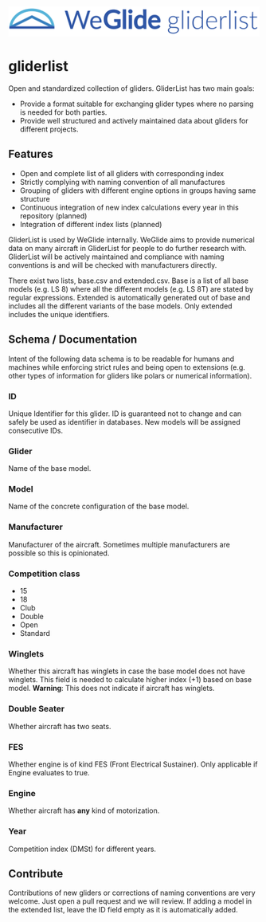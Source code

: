 ![WeGlide gliderlist](./logo-gliderlist.png)
# gliderlist

Open and standardized collection of gliders. GliderList has two main goals:

* Provide a format suitable for exchanging glider types where no parsing is needed for both parties.
* Provide well structured and actively maintained data about gliders for different projects.

## Features

* Open and complete list of all gliders with corresponding index
* Strictly complying with naming convention of all manufactures
* Grouping of gliders with different engine options in groups having same structure
* Continuous integration of new index calculations every year in this repository (planned)
* Integration of different index lists (planned)

GliderList is used by WeGlide internally. WeGlide aims to provide numerical data on many aircraft in GliderList for people to do further research with.
GliderList will be actively maintained and compliance with naming conventions is and will be checked with manufacturers directly.

There exist two lists, base.csv and extended.csv. Base is a list of all base models (e.g. LS 8) where all the different models (e.g. LS 8T) are stated by regular expressions.
Extended is automatically generated out of base and includes all the different variants of the base models. Only extended includes the unique identifiers.

## Schema / Documentation

Intent of the following data schema is to be readable for humans and machines while enforcing strict rules and being open to extensions (e.g. other types of information for gliders like polars or numerical information).

### ID

Unique Identifier for this glider. ID is guaranteed not to change and can safely be used as identifier in databases.
New models will be assigned consecutive IDs.
  
### Glider

Name of the base model.

### Model

Name of the concrete configuration of the base model.
  
### Manufacturer

Manufacturer of the aircraft. Sometimes multiple manufacturers are possible so this is opinionated.

### Competition class
  
* 15
* 18
* Club
* Double
* Open
* Standard

### Winglets

Whether this aircraft has winglets in case the base model does not have winglets. This field is needed to calculate higher index (+1) based on base model.
**Warning**: This does not indicate if aircraft has winglets.

### Double Seater

Whether aircraft has two seats.

### FES

Whether engine is of kind FES (Front Electrical Sustainer). Only applicable if Engine evaluates to true.

### Engine

Whether aircraft has **any** kind of motorization.

### Year

Competition index (DMSt) for different years.

## Contribute

Contributions of new gliders or corrections of naming conventions are very welcome. Just open a pull request and we will review.
If adding a model in the extended list, leave the ID field empty as it is automatically added.

